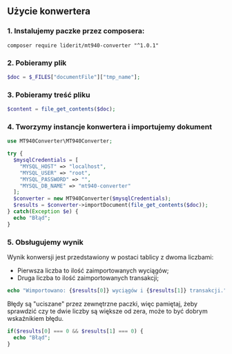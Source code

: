 ## Użycie konwertera

### 1. Instalujemy paczke przez composera:
```text
composer require liderit/mt940-converter "^1.0.1"
```

### 2. Pobieramy plik

```php
$doc = $_FILES["documentFile"]["tmp_name"];
```

### 3. Pobieramy treść pliku

```php
$content = file_get_contents($doc);
```

### 4. Tworzymy instancje konwertera i importujemy dokument

```php
use MT940Converter\MT940Converter;

try {
  $mysqlCredentials = [
    "MYSQL_HOST" => "localhost",
    "MYSQL_USER" => "root",
    "MYSQL_PASSWORD" => "",
    "MYSQL_DB_NAME" => "mt940-converter"
  ];
  $converter = new MT940Converter($mysqlCredentials);
  $results = $converter->importDocument(file_get_contents($doc));
} catch(Exception $e) {
  echo "Błąd";
}
```

### 5. Obsługujemy wynik

Wynik konwersji jest przedstawiony w postaci tablicy z dwoma liczbami:

* Pierwsza liczba to ilość zaimportowanych wyciągów;
* Druga liczba to ilość zaimportowanych transakcji;

```php
echo "Wimportowano: {$results[0]} wyciągów i {$results[1]} transakcji.";
```

Błędy są "uciszane" przez zewnętrzne paczki, więc pamiętaj, żeby sprawdzić czy te dwie liczby są większe od zera, może to być dobrym wskaźnikiem błędu.

```php
if($results[0] === 0 && $results[1] === 0) {
  echo "Błąd";
}
```

